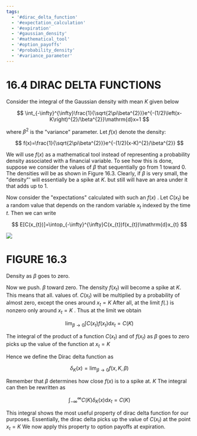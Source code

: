 ```yaml
---
tags:
  - '#dirac_delta_function'
  - '#expectation_calculation'
  - '#expiration'
  - '#gaussian_density'
  - '#mathematical_tool'
  - '#option_payoffs'
  - '#probability_density'
  - '#variance_parameter'
---
```

# 16.4 DIRAC DELTA FUNCTIONS  

Consider the integral of the Gaussian density with mean $K$ given below  

$$
\int_{-\infty}^{\infty}\frac{1}{\sqrt{2\pi\beta^{2}}}e^{-(1/2)\left(x-K\right)^{2}/\beta^{2}}\mathrm{d}x=1
$$  

where $\beta^{2}$ is the "variance" parameter. Let $f(x)$ denote the density:  

$$
f(x)=\frac{1}{\sqrt{2\pi\beta^{2}}}e^{-(1/2)(x-K)^{2}/\beta^{2}}
$$  

We will use $f(x)$ as a mathematical tool instead of representing a probability density associated with a financial variable. To see how this is done, suppose we consider the values of $\beta$ that sequentially go from 1 toward 0. The densities will be as shown in Figure 16.3. Clearly, if $\beta$ is very small, the "density"' will essentially be a spike at $K.$ but still will have an area under it that adds up to 1.  

Now consider the "expectations" calculated with such an $f(x)$ . Let $C(x_{t})$ be a random value that depends on the random variable $x_{t}$ indexed by the time $t.$ Then we can write  

$$
E[C(x_{t})]=\intop_{-\infty}^{\infty}C(x_{t})f(x_{t})\mathrm{d}x_{t}
$$  

![](b18d7e4ec23a581d1da4c2ea6f62047e3d4e8f14dcd5ba05486604b42b623326.jpg)  

# FIGURE 16.3  

Density as $\beta$ goes to zero.  

Now we push. $\beta$ toward zero. The density $f(x_{t})$ will become a spike at $K.$ This means that all. values of. $C(x_{t})$ will be multiplied by a probability of almost zero, except the ones around $x_{t}=K$ After all, at the limit $f(.)$ is nonzero only around $x_{t}=K$ . Thus at the limit we obtain  

$$
\operatorname*{lim}_{\beta\to0}\int C(x_{t})f(x_{t})\mathrm{d}x_{t}=C(K)
$$  

The integral of the product of a function $C(x_{t})$ and of $f(x_{t})$ as $\beta$ goes to zero picks up the value of the function at $x_{t}=K$  

Hence we define the Dirac delta function as  

$$
\delta_{K}(x)=\operatorname*{lim}_{\beta\to0}f(x,K,\beta)
$$  

Remember that $\beta$ determines how close $f(x)$ is to a spike at. $K$ The integral can then be rewritten as  

$$
\int_{-\infty}^{\infty}C(K)\delta_{K}(x)\mathrm{d}x_{t}=C(K)
$$  

This integral shows the most useful property of dirac delta function for our purposes. Essentially, the dirac delta picks up the value of $C(x_{t})$ at the point $x_{t}=K$ We now apply this property to option payoffs at expiration.  

